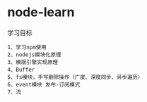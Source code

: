 # node-learn

学习目标

```
1、学习npm使用
2、nodejs模块化原理
3、模版引擎实现原理
4、Buffer
5、fs模块，手写删除操作（广度、深度同步、异步遍历）
6、event模块 发布-订阅模式
7、流
```